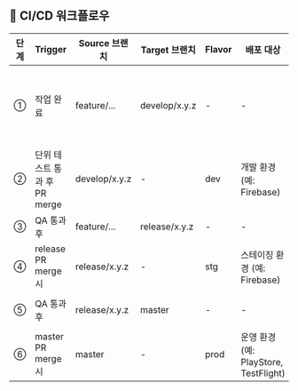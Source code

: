 ## 📘 CI/CD 워크플로우

| 단계 | Trigger                     | Source 브랜치      | Target 브랜치      | Flavor | 배포 대상                  | 동작                              | 비고              |
|------|------------------------------|--------------------|--------------------|--------|----------------------------|-----------------------------------|-------------------|
| ①    | 작업 완료                   | feature/...        | develop/x.y.z      | -      | -                          | unit-test                 | 작업자 수동 PR    |
| ②    | 단위 테스트 통과 후 PR merge | develop/x.y.z      | -                  | dev    | 개발 환경 (예: Firebase)   | dev-build      | 자동              |
| ③    | QA 통과 후                  | feature/...        | release/x.y.z      | -      | -                          | code review                   | 수동              |
| ④    | release PR merge 시         | release/x.y.z      | -                  | stg    | 스테이징 환경 (예: Firebase)| staging-build      | 자동              |
| ⑤    | QA 통과 후                  | release/x.y.z      | master             | -      | -                          | code review & merge                | 수동              |
| ⑥    | master PR merge 시          | master             | -                  | prod   | 운영 환경 (예: PlayStore, TestFlight)| prodiction-deploy            | 자동              |
